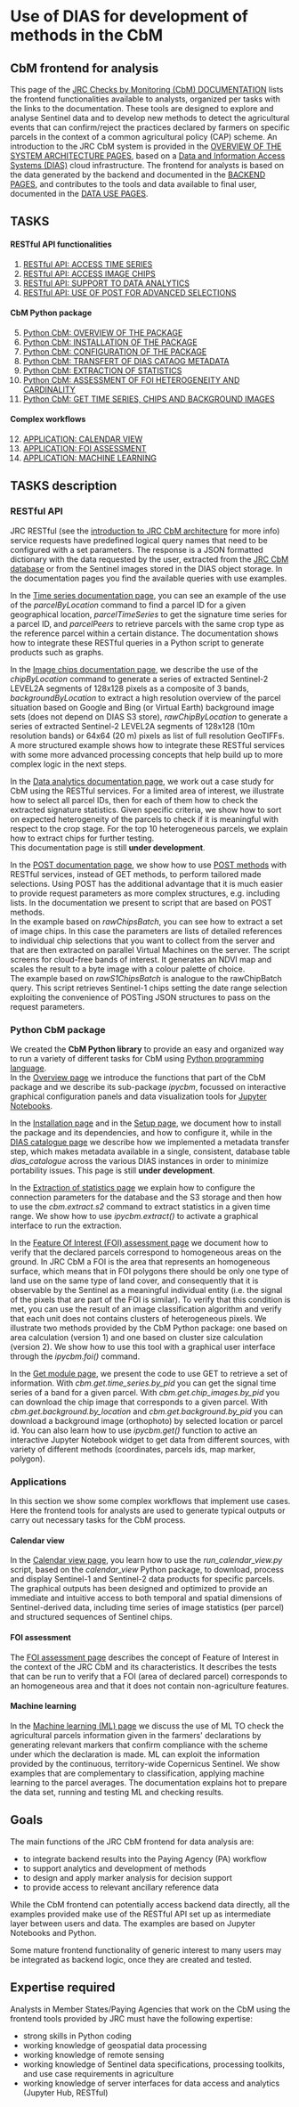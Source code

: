 # Use of DIAS for development of methods in the CbM

## CbM frontend for analysis  

This page of the [JRC Checks by Monitoring (CbM) DOCUMENTATION](dias4cbm_intro.md) lists the frontend functionalities available to analysts, organized per tasks with the links to the documentation. These tools are designed to explore and analyse Sentinel data and to develop new methods to detect the agricultural events that can confirm/reject the practices declared by farmers on specific parcels in the context of a common agricultural policy (CAP) scheme. An introduction to the JRC CbM system is provided in the [OVERVIEW OF THE SYSTEM ARCHITECTURE PAGES](dias4cbm_architecture.md), based on a [Data and Information Access Systems (DIAS)](https://www.copernicus.eu/en/access-data/dias) cloud infrastructure. The frontend for analysts is based on the data generated by the backend and documented in the [BACKEND PAGES](dias4cbm_setup.md), and contributes to the tools and data available to final user, documented in the [DATA USE PAGES](dias4cbm_use.md).

## TASKS

#### RESTful API functionalities  
1. [RESTful API: ACCESS TIME SERIES](api_ts.md)  
2. [RESTful API: ACCESS IMAGE CHIPS](api_imgs.md)  
3. [RESTful API: SUPPORT TO DATA ANALYTICS](api_analytics.md)  
4. [RESTful API: USE OF POST FOR ADVANCED SELECTIONS](api_post.md)  

#### CbM Python package  
5. [Python CbM: OVERVIEW OF THE PACKAGE](cbm_overview.md)  
6. [Python CbM: INSTALLATION OF THE PACKAGE](cbm_install.md)  
7. [Python CbM: CONFIGURATION OF THE PACKAGE](cbm_config.md)  
8. [Python CbM: TRANSFERT OF DIAS CATAOG METADATA](cbm_card.md)  
9. [Python CbM: EXTRACTION OF STATISTICS](cbm_ext.md)  
10. [Python CbM: ASSESSMENT OF FOI HETEROGENEITY AND CARDINALITY](cbm_foi.md)  
11. [Python CbM: GET TIME SERIES, CHIPS AND BACKGROUND IMAGES](cbm_get.md)  

#### Complex workflows  
12. [APPLICATION: CALENDAR VIEW](uc_calendar.md)  
13. [APPLICATION: FOI ASSESSMENT](uc_foi.md)  
14. [APPLICATION: MACHINE LEARNING](uc_ml.md)  

## TASKS description

### RESTful API
JRC RESTful (see  the [introduction to JRC CbM architecture](dias4cbm_architecture.md) for more info) service requests have predefined logical query names that need to be configured with a set parameters. The response is a JSON formatted dictionary with the data requested by the user, extracted from the [JRC CbM database](setup_database.md) or from the Sentinel images stored in the DIAS object storage. In the documentation pages you find the available queries with use examples.  

In the [Time series documentation page](api_ts.md), you can see an example of the use of the *parcelByLocation* command to find a parcel ID for a given geographical location, *parcelTimeSeries* to get the signature time series for a parcel ID, and *parcelPeers* to retrieve parcels with the same crop type as the reference parcel within a certain distance. The documentation shows how to integrate these RESTful queries in a Python script to generate products such as graphs.  

In the [Image chips documentation page](api_imgs.md), we describe the use of the *chipByLocation* command to generate a series of extracted Sentinel-2 LEVEL2A segments of 128x128 pixels as a composite of 3 bands, *backgroundByLocation* to extract a high resolution overview of the parcel situation based on Google and Bing (or Virtual Earth) background image sets (does not depend on DIAS S3 store), *rawChipByLocation* to generate a series of extracted Sentinel-2 LEVEL2A segments of 128x128 (10m resolution bands) or 64x64 (20 m) pixels as list of full resolution GeoTIFFs. A more structured example shows how to integrate these RESTful services with some more advanced processing concepts that help build up to more complex logic in the next steps.  

In the [Data analytics documentation page](api_analytics.md), we work out a case study for CbM using the RESTful services. For a limited area of interest, we illustrate how to select all parcel IDs, then for each of them how to check the extracted signature statistics. Given specific criteria, we show how to sort on expected heterogeneity of the parcels to check if it is meaningful with respect to the crop stage. For the top 10 heterogeneous parcels, we explain how to extract chips for further testing.  
This documentation page is still **under development**.

In the [POST documentation page](api_post.md), we show how to use [POST methods](https://restfulapi.net/http-methods) with RESTful services, instead of GET methods, to perform tailored made selections. Using POST has the additional advantage that it is much easier to provide request parameters as more complex structures, e.g. including lists. In the documentation we present to script that are based on POST methods.  
In the example based on *rawChipsBatch*, you can see how to extract a set of image chips. In this case the parameters are lists of detailed references to individual chip selections that you want to collect from the server and that are then extracted on parallel Virtual Machines on the server. The script screens for cloud-free bands of interest. It generates an NDVI map and scales the result to a byte image with a colour palette of choice.  
The example based on *rawS1ChipsBatch* is analogue to the rawChipBatch query. This script retrieves Sentinel-1 chips setting the date range selection exploiting the convenience of POSTing JSON structures to pass on the request parameters.  

### Python CbM package  
We created the **CbM Python library** to provide an easy and organized way to run a variety of different tasks for CbM using [Python programming language](https://www.python.org/).  
In the [Overview page](cbm_overview.md) we introduce the functions that part of the CbM package and we describe its sub-package *ipycbm*, focussed on interactive graphical configuration panels and data visualization tools for [Jupyter Notebooks](https://jupyter.org/).  

In the [Installation page](cbm_install.md) and in the [Setup page](cbm_config.md), we document how to install the package and its dependencies, and how to configure it, while in the [DIAS catalogue page](cbm_card.md) we describe how we implemented a metadata transfer step, which makes metadata available in a single, consistent, database table *dias_catalogue* across the various DIAS instances in order to minimize portability issues. This page is still **under development**.  

In the [Extraction of statistics page](cbm_ext.md) we explain how to configure the connection parameters for the database and the S3 storage and then how to use the *cbm.extract.s2* command to extract statistics in a given time range. We show how to use *ipycbm.extract()* to activate a graphical interface to run the extraction.  

In the [Feature Of Interest (FOI) assessment page](cbm_foi.md) we document how to verify that the declared parcels correspond to homogeneous areas on the ground. In JRC CbM a FOI is the area that represents an homogeneous surface, which means that in FOI polygons there should be only one type of land use on the same type of land cover, and consequently that it is observable by the Sentinel as a meaningful individual entity (i.e. the signal of the pixels that are part of the FOI is similar). To verify that this condition is met, you can use the result of an image classification algorithm and verify that each unit does not contains clusters of heterogeneous pixels. We illustrate two methods provided by the CbM Python package: one based on area calculation (version 1) and one based on cluster size calculation (version 2). We show how to use this tool with a graphical user interface through the *ipycbm.foi()* command.  

In the [Get module page](cbm_get.md), we present the code to use GET to retrieve a set of information. With *cbm.get.time_series.by_pid* you can get the signal time series of a band for a given parcel. With *cbm.get.chip_images.by_pid* you can download the chip image that corresponds to a given parcel. With *cbm.get.background.by_location* and *cbm.get.background.by_pid* you can download a background image (orthophoto) by selected location or parcel id. You can also learn how to use *ipycbm.get()* function to active an interactive Jupyter Notebook widget to get data from different sources, with variety of different methods (coordinates, parcels ids, map marker, polygon).  

### Applications  
In this section we show some complex workflows that implement use cases. Here the frontend tools for analysts are used to generate typical outputs or carry out necessary tasks for the CbM process.  

#### Calendar view  
In the [Calendar view page](uc_calendar.md), you learn how to use the *run_calendar_view.py* script, based on the *calendar_view* Python package, to download, process and display Sentinel-1 and Sentinel-2 data products for specific parcels. The graphical outputs has been designed and optimized to provide an immediate and intuitive access to both temporal and spatial dimensions of Sentinel-derived data, including time series of image statistics (per parcel) and structured sequences of Sentinel chips.

#### FOI assessment  
The [FOI assessment page](uc_foi.md) describes the concept of Feature of Interest in the context of the JRC CbM and its characteristics. It describes the tests that can be run to verify that a FOI (area of declared parcel) corresponds to an homogeneous area and that it does not contain non-agriculture features.

#### Machine learning  
In the [Machine learning (ML) page](uc_calendar.md) we discuss the use of ML TO check the agricultural parcels information given in the farmers' declarations by generating relevant markers that confirm compliance with the scheme under which the declaration is made. ML can exploit the information provided by the continuous, territory-wide Copernicus Sentinel. We show examples that are complementary to classification, applying machine learning to the parcel averages. The documentation explains hot to prepare the data set, running and testing ML and checking results.  

## Goals
The main functions of the JRC CbM frontend for data analysis are:  
* to integrate backend results into the Paying Agency (PA) workflow  
* to support analytics and development of methods  
* to design and apply marker analysis for decision support  
* to provide access to relevant ancillary reference data  

While the CbM frontend can potentially access backend data directly, all the examples provided make use of the RESTful API set up as intermediate layer between users and data. The examples are based on Jupyter Notebooks and Python.  

Some mature frontend functionality of generic interest to many users may be integrated as backend logic, once they are created and tested.  

## Expertise required
Analysts in Member States/Paying Agencies that work on the CbM using the frontend tools provided by JRC must have the following expertise:
* strong skills in Python coding  
* working knowledge of geospatial data processing  
* working knowledge of remote sensing  
* working knowledge of Sentinel data specifications, processing toolkits, and use case requirements in agriculture  
* working knowledge of server interfaces for data access and analytics (Jupyter Hub, RESTful)
